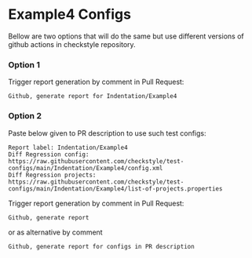 # Example4 Configs

Bellow are two options that will do the same but use different versions
of github actions in checkstyle repository.


### Option 1
Trigger report generation by comment in Pull Request:
```
Github, generate report for Indentation/Example4
```

### Option 2

Paste below given to PR description to use such test configs:
```
Report label: Indentation/Example4
Diff Regression config: https://raw.githubusercontent.com/checkstyle/test-configs/main/Indentation/Example4/config.xml
Diff Regression projects: https://raw.githubusercontent.com/checkstyle/test-configs/main/Indentation/Example4/list-of-projects.properties
```

Trigger report generation by comment in Pull Request:
```
Github, generate report
```
or as alternative by comment
```
Github, generate report for configs in PR description
```

